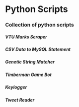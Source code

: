 # Python Scripts

### Collection of python scripts

##### VTU Marks Scraper

##### CSV Data to MySQL Statement

##### Genetic String Matcher

##### Timberman Game Bot

##### Keylogger

##### Tweet Reader
